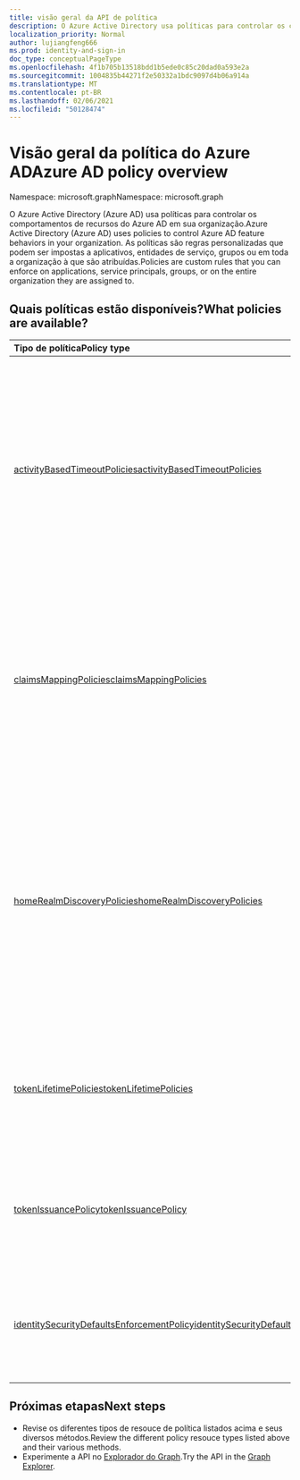```yaml
---
title: visão geral da API de política
description: O Azure Active Directory usa políticas para controlar os comportamentos de recursos do Azure AD em sua organização.
localization_priority: Normal
author: lujiangfeng666
ms.prod: identity-and-sign-in
doc_type: conceptualPageType
ms.openlocfilehash: 4f1b705b13518bdd1b5ede0c85c20dad0a593e2a
ms.sourcegitcommit: 1004835b44271f2e50332a1bdc9097d4b06a914a
ms.translationtype: MT
ms.contentlocale: pt-BR
ms.lasthandoff: 02/06/2021
ms.locfileid: "50128474"
---
```

# <a name="azure-ad-policy-overview"></a><span data-ttu-id="141f7-103">Visão geral da política do Azure AD</span><span class="sxs-lookup"><span data-stu-id="141f7-103">Azure AD policy overview</span></span>

<span data-ttu-id="141f7-104">Namespace: microsoft.graph</span><span class="sxs-lookup"><span data-stu-id="141f7-104">Namespace: microsoft.graph</span></span>



<span data-ttu-id="141f7-105">O Azure Active Directory (Azure AD) usa políticas para controlar os comportamentos de recursos do Azure AD em sua organização.</span><span class="sxs-lookup"><span data-stu-id="141f7-105">Azure Active Directory (Azure AD) uses policies to control Azure AD feature behaviors in your organization.</span></span> <span data-ttu-id="141f7-106">As políticas são regras personalizadas que podem ser impostas a aplicativos, entidades de serviço, grupos ou em toda a organização à que são atribuídas.</span><span class="sxs-lookup"><span data-stu-id="141f7-106">Policies are custom rules that you can enforce on applications, service principals, groups, or on the entire organization they are assigned to.</span></span>

## <a name="what-policies-are-available"></a><span data-ttu-id="141f7-107">Quais políticas estão disponíveis?</span><span class="sxs-lookup"><span data-stu-id="141f7-107">What policies are available?</span></span>

| <span data-ttu-id="141f7-108">Tipo de política</span><span class="sxs-lookup"><span data-stu-id="141f7-108">Policy type</span></span>       | <span data-ttu-id="141f7-109">Descrição</span><span class="sxs-lookup"><span data-stu-id="141f7-109">Description</span></span> | <span data-ttu-id="141f7-110">Exemplos</span><span class="sxs-lookup"><span data-stu-id="141f7-110">Examples</span></span> |
|:-------------|:------------|:------------|
|[<span data-ttu-id="141f7-111">activityBasedTimeoutPolicies</span><span class="sxs-lookup"><span data-stu-id="141f7-111">activityBasedTimeoutPolicies</span></span>](activityBasedTimeoutPolicy.md)| <span data-ttu-id="141f7-112">Representa uma política que controla a saída automática para sessões da Web após um período de inatividade, para aplicativos que suportam a funcionalidade de tempo de saída baseada em atividade.</span><span class="sxs-lookup"><span data-stu-id="141f7-112">Represents a policy that controls automatic sign-out for web sessions after a period of inactivity, for applications that support activity-based timeout functionality.</span></span>| <span data-ttu-id="141f7-113">Configure o portal do Azure para ter um tempo de inatividade de 15 minutos.</span><span class="sxs-lookup"><span data-stu-id="141f7-113">Configure the Azure portal to have an inactivity timeout of 15 minutes.</span></span> |
|[<span data-ttu-id="141f7-114">claimsMappingPolicies</span><span class="sxs-lookup"><span data-stu-id="141f7-114">claimsMappingPolicies</span></span>](claimsMappingPolicy.md)| <span data-ttu-id="141f7-115">Representa as políticas de mapeamento de declaração para os protocolos WS-Fed, SAML, OAuth 2.0 e OpenID Connect, para tokens emitidos para um aplicativo específico.</span><span class="sxs-lookup"><span data-stu-id="141f7-115">Represents the claim-mapping policies for WS-Fed, SAML, OAuth 2.0, and OpenID Connect protocols, for tokens issued to a specific application.</span></span> | <span data-ttu-id="141f7-116">Crie e atribua uma política para omitir as declarações básicas de tokens emitidos para uma entidade de serviço.</span><span class="sxs-lookup"><span data-stu-id="141f7-116">Create and assign a policy to omit the basic claims from tokens issued to a service principal.</span></span> |
|[<span data-ttu-id="141f7-117">homeRealmDiscoveryPolicies</span><span class="sxs-lookup"><span data-stu-id="141f7-117">homeRealmDiscoveryPolicies</span></span>](homeRealmDiscoveryPolicy.md)| <span data-ttu-id="141f7-118">Representa uma política para controlar o comportamento de autenticação do Azure Active Directory para usuários federados, em particular para restrições de aceleração automática e autenticação de usuário em domínios federados.</span><span class="sxs-lookup"><span data-stu-id="141f7-118">Represents a policy to control Azure Active Directory authentication behavior for federated users, in particular for auto-acceleration and user authentication restrictions in federated domains.</span></span>| <span data-ttu-id="141f7-119">Configure todos os usuários para ignorar a descoberta de realm inicial e ser roteado diretamente para o ADFS para autenticação.</span><span class="sxs-lookup"><span data-stu-id="141f7-119">Configure all users to skip home realm discovery and be routed directly to ADFS for authentication.</span></span> |
|[<span data-ttu-id="141f7-120">tokenLifetimePolicies</span><span class="sxs-lookup"><span data-stu-id="141f7-120">tokenLifetimePolicies</span></span>](tokenlifetimepolicy.md)|<span data-ttu-id="141f7-121">Representa a duração da vida útil dos tokens de acesso usados para acessar recursos protegidos.</span><span class="sxs-lookup"><span data-stu-id="141f7-121">Represents the lifetime duration of access tokens used to access protected resources.</span></span>| <span data-ttu-id="141f7-122">Configure um aplicativo particularmente sensível com um tempo de vida de token menor do que o padrão.</span><span class="sxs-lookup"><span data-stu-id="141f7-122">Configure a particularly sensitive application with a shorter than default token lifetime.</span></span>|
|[<span data-ttu-id="141f7-123">tokenIssuancePolicy</span><span class="sxs-lookup"><span data-stu-id="141f7-123">tokenIssuancePolicy</span></span>](tokenIssuancePolicy.md)|<span data-ttu-id="141f7-124">Representa a política para especificar as características dos tokens SAML emitidos pelo Azure AD.</span><span class="sxs-lookup"><span data-stu-id="141f7-124">Represents the policy to specify the characteristics of SAML tokens issued by Azure AD.</span></span>| <span data-ttu-id="141f7-125">Configure o algoritmo de assinatura ou a versão do token SAML a ser usada para emitir o token SAML.</span><span class="sxs-lookup"><span data-stu-id="141f7-125">Configure the signing algorithm or SAML token version to be used to issue the SAML token.</span></span>
|[<span data-ttu-id="141f7-126">identitySecurityDefaultsEnforcementPolicy</span><span class="sxs-lookup"><span data-stu-id="141f7-126">identitySecurityDefaultsEnforcementPolicy</span></span>](identitysecuritydefaultsenforcementpolicy.md)|<span data-ttu-id="141f7-127">Representa a política de padrões de segurança do Azure AD.</span><span class="sxs-lookup"><span data-stu-id="141f7-127">Represents the Azure AD security defaults policy.</span></span>| <span data-ttu-id="141f7-128">Configure a política de padrões de segurança do Azure AD para se proteger contra ataques comuns.</span><span class="sxs-lookup"><span data-stu-id="141f7-128">Configure the Azure AD security defaults policy to protect against common attacks.</span></span>

## <a name="next-steps"></a><span data-ttu-id="141f7-129">Próximas etapas</span><span class="sxs-lookup"><span data-stu-id="141f7-129">Next steps</span></span>

* <span data-ttu-id="141f7-130">Revise os diferentes tipos de resouce de política listados acima e seus diversos métodos.</span><span class="sxs-lookup"><span data-stu-id="141f7-130">Review the different policy resouce types listed above and their various methods.</span></span>
* <span data-ttu-id="141f7-131">Experimente a API no [Explorador do Graph](https://developer.microsoft.com/graph/graph-explorer).</span><span class="sxs-lookup"><span data-stu-id="141f7-131">Try the API in the [Graph Explorer](https://developer.microsoft.com/graph/graph-explorer).</span></span>

